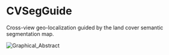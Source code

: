 # CVSegGuide
Cross-view geo-localization guided by the land cover semantic segmentation map.

![Graphical_Abstract](https://github.com/nathanxavier/CVSegGuide/Figures/Graphical_Abstract.png)
